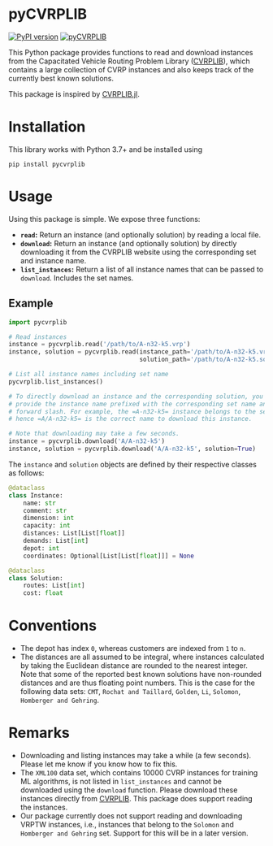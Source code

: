 # pyCVRPLIB
[![PyPI version](https://badge.fury.io/py/pycvrplib.svg)](https://badge.fury.io/py/pycvrplib)
[![pyCVRPLIB](https://github.com/leonlan/pyCVRPLIB/actions/workflows/pycvrplib.yml/badge.svg)](https://github.com/leonlan/pyCVRPLIB/actions/workflows/pycvrplib.yml)

This Python package provides functions to read and download instances from the Capacitated Vehicle Routing Problem Library ([CVRPLIB](http://vrp.atd-lab.inf.puc-rio.br/index.php/en/)), which contains a large collection of CVRP instances and also keeps track of the currently best known solutions.

This package is inspired by [CVRPLIB.jl](https://github.com/chkwon/CVRPLIB.jl).


<a id="org6ad8585"></a>

# Installation

This library works with Python 3.7+ and be installed using

```shell
pip install pycvrplib
```


<a id="org5b103be"></a>

# Usage

Using this package is simple. We expose three functions:

-   **`read`:** Return an instance (and optionally solution) by reading a local file.
-   **`download`:** Return an instance (and optionally solution) by directly downloading it from the CVRPLIB website using the corresponding set and instance name.
-   **`list_instances`:** Return a list of all instance names that can be passed to `download`. Includes the set names.


<a id="org9003630"></a>

## Example
```python
import pycvrplib

# Read instances
instance = pycvrplib.read('/path/to/A-n32-k5.vrp')
instance, solution = pycvrplib.read(instance_path='/path/to/A-n32-k5.vrp',
                                    solution_path='/path/to/A-n32-k5.sol')

# List all instance names including set name
pycvrplib.list_instances()

# To directly download an instance and the corresponding solution, you must
# provide the instance name prefixed with the corresponding set name and a
# forward slash. For example, the =A-n32-k5= instance belongs to the set =A=,
# hence =A/A-n32-k5= is the correct name to download this instance.

# Note that downloading may take a few seconds.
instance = pycvrplib.download('A/A-n32-k5')
instance, solution = pycvrplib.download('A/A-n32-k5', solution=True)
```
The `instance` and `solution` objects are defined by their respective classes as follows:
```python
@dataclass
class Instance:
    name: str
    comment: str
    dimension: int
    capacity: int
    distances: List[List[float]]
    demands: List[int]
    depot: int
    coordinates: Optional[List[List[float]]] = None

@dataclass
class Solution:
    routes: List[int]
    cost: float
```

<a id="org50088b2"></a>

# Conventions

-   The depot has index `0`, whereas customers are indexed from `1` to `n`.
-   The distances are all assumed to be integral, where instances calculated by taking the Euclidean distance are rounded to the nearest integer. Note that some of the reported best known solutions have non-rounded distances and are thus floating point numbers. This is the case for the following data sets: `CMT`, `Rochat and Taillard`, `Golden`, `Li`, `Solomon`, `Homberger and Gehring`.


<a id="org90b4a50"></a>

# Remarks

-   Downloading and listing instances may take a while (a few seconds). Please let me know if you know how to fix this.
-   The `XML100` data set, which contains 10000 CVRP instances for training ML algorithms, is not listed in `list_instances` and cannot be downloaded using the `download` function. Please download these instances directly from [CVRPLIB](http://vrp.atd-lab.inf.puc-rio.br/index.php/en/). This package does support reading the instances.
-   Our package currently does not support reading and downloading VRPTW instances, i.e., instances that belong to the `Solomon` and `Homberger and Gehring` set. Support for this will be in a later version.

